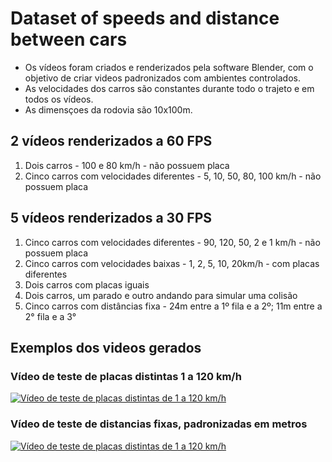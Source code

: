 # Dataset of speeds and distance between cars
- Os vídeos foram criados e renderizados pela software Blender, com o objetivo de criar videos padronizados com ambientes controlados.
- As velocidades dos carros são constantes durante todo o trajeto e em todos os vídeos.
- As dimensçoes da rodovia são 10x100m.

## 2 vídeos renderizados a 60 FPS

  1. Dois carros - 100 e 80 km/h - não possuem placa
  2. Cinco carros com velocidades diferentes - 5, 10, 50, 80, 100 km/h - não possuem placa
  
## 5 vídeos renderizados a 30 FPS

  1. Cinco carros com velocidades diferentes - 90, 120, 50, 2 e 1 km/h - não possuem placa
  2. Cinco carros com velocidades baixas - 1, 2, 5, 10, 20km/h - com placas diferentes
  3. Dois carros com placas iguais
  4. Dois carros, um parado e outro andando para simular uma colisão
  5. Cinco carros com distâncias fixa - 24m entre a 1º fila e a 2º; 11m entre a 2° fila e a 3°

## Exemplos dos videos gerados
### Vídeo de teste de placas distintas 1 a 120 km/h

[![Vídeo de teste de placas distintas de 1 a 120 km/h](https://img.youtube.com/vi/ajDpHtjbycA/0.jpg)](https://www.youtube.com/watch?v=ajDpHtjbycA)

### Vídeo de teste de distancias fixas, padronizadas em metros

[![Vídeo de teste de placas distintas de 1 a 120 km/h](https://img.youtube.com/vi/5-r_T5SsF7M/0.jpg)](https://www.youtube.com/watch?v=5-r_T5SsF7M)
